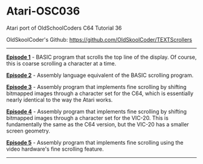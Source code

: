 # Atari-OSC036
Atari port of OldSchoolCoders C64 Tutorial 36

OldSkoolCoder's Github:  https://github.com/OldSkoolCoder/TEXTScrollers

---

[**Episode 1**](https://github.com/kenjennings/Atari-OSC036/blob/master/Episode1/README.md "**Episode 1**") - BASIC program that scrolls the top line of the display.  Of course, this is coarse scrolling a character at a time.

[**Episode 2**](https://github.com/kenjennings/Atari-OSC036/blob/master/Episode2/README.md "**Episode 2**") - Assembly language equivalent of the BASIC scrolling program.

[**Episode 3**](https://github.com/kenjennings/Atari-OSC036/blob/master/Episode3/README.md "**Episode 3**") - Assembly program that implements fine scrolling by shifting bitmapped images through a character set for the C64, which is essentially nearly identical to the way the Atari works.

[**Episode 4**](https://github.com/kenjennings/Atari-OSC036/blob/master/Episode4/README.md "**Episode 4**") - Assembly program that implements fine scrolling by shifting bitmapped images through a character set for the VIC-20.  This is fundamentally the same as the C64 version, but the VIC-20 has a smaller screen geometry.

[**Episode 5**](https://github.com/kenjennings/Atari-OSC036/blob/master/Episode5/README.md "**Episode 5**") - Assembly program that implements fine scrolling using the video hardware's fine scrolling feature.

---
